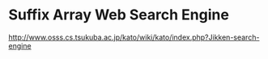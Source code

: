 # Suffix Array Web Search Engine

<http://www.osss.cs.tsukuba.ac.jp/kato/wiki/kato/index.php?Jikken-search-engine>